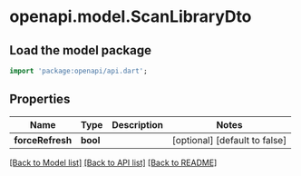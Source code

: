 # openapi.model.ScanLibraryDto

## Load the model package
```dart
import 'package:openapi/api.dart';
```

## Properties
Name | Type | Description | Notes
------------ | ------------- | ------------- | -------------
**forceRefresh** | **bool** |  | [optional] [default to false]

[[Back to Model list]](../README.md#documentation-for-models) [[Back to API list]](../README.md#documentation-for-api-endpoints) [[Back to README]](../README.md)



